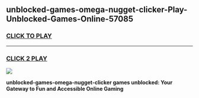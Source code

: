 
## unblocked-games-omega-nugget-clicker-Play-Unblocked-Games-Online-57085
<h3>
<a href="https://premium76.site?title=unblocked-games-omega-nugget-clicker&ref=24A">CLICK TO PLAY</a></h3>
<hr>

<h3>
<a href="https://premium76.site?title=unblocked-games-omega-nugget-clicker&ref=24A">CLICK 2 PLAY</a>
  
</h3>

<a href="https://premium76.site?title=unblocked-games-omega-nugget-clicker&ref=24A"><img src="https://clearcache.store/games.png"></a>


**unblocked-games-omega-nugget-clicker games unblocked: Your Gateway to Fun and Accessible Online Gaming**
